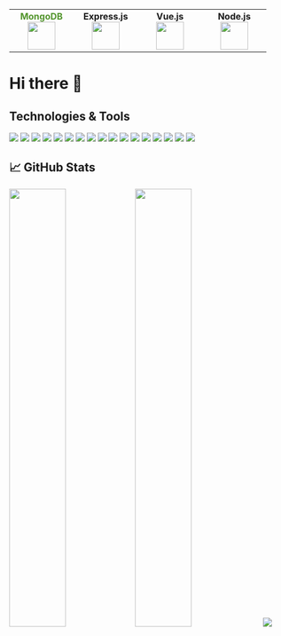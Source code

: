 
<table width="100%" align="center">
    <tbody>
        <tr valign="top">
            <td width="100px" align="center">
            <span><strong style="color: #51942b">MongoDB</strong></span><br>
            <img height="50px" src="https://cdn.jsdelivr.net/gh/devicons/devicon/icons/mongodb/mongodb-original-wordmark.svg">
            </td>
            <td width="100px" align="center">
            <span><strong>Express.js</strong></span><br>
            <img height="50px" src="https://cdn.jsdelivr.net/gh/devicons/devicon/icons/express/express-original-wordmark.svg">
            </td>
            <td width="100px" align="center">
            <span><strong>Vue.js</strong></span><br>
            <img height="50px" src="https://cdn.jsdelivr.net/gh/devicons/devicon/icons/vuejs/vuejs-original-wordmark.svg">
            </td>
            <td width="100px" align="center">
            <span><strong>Node.js
                </strong></span><br>
            <img height="50px" src="https://cdn.jsdelivr.net/gh/devicons/devicon/icons/nodejs/nodejs-original.svg">
            </td>
        </tr>
    </tbody>
</table>

# Hi there 👋

## Technologies & Tools
<div>
<img src="https://img.shields.io/badge/-VueJs-4FC08D?logo=vue.js&logoColor=white&style=plastic"/>
<img src="https://img.shields.io/badge/-NodeJs-4FC08D?logo=node.js&logoColor=white&style=plastic"/>
<img src="https://img.shields.io/badge/-ExpressJs-000000?logo=Express&logoColor=white&style=plastic"/>
<img src="https://img.shields.io/badge/-MongoDB-47A248?logo=MongoDB&logoColor=white&style=plastic"/>
<img src="https://img.shields.io/badge/-JavaScript-F7DF1E?logo=JavaScript&logoColor=white&style=plastic"/>
<img src="https://img.shields.io/badge/-jQuery-0769AD?logo=jQuery&logoColor=white&style=plastic"/>
<img src="https://img.shields.io/badge/-Sass-CC6699?logo=Sass&logoColor=white&style=plastic"/>
<img src="https://img.shields.io/badge/-Socket.io-010101?logo=Socket.io&logoColor=white&style=plastic"/>
<img src="https://img.shields.io/badge/-Git-F05032?logo=Git&logoColor=white&style=plastic"/>
<img src="https://img.shields.io/badge/-CSS3-1572B6?logo=CSS3&logoColor=white&style=plastic"/>
<img src="https://img.shields.io/badge/-PHP-777BB4?logo=PHP&logoColor=white&style=plastic"/>
<img src="https://img.shields.io/badge/-MySQL-4479A1?logo=MySQL&logoColor=white&style=plastic"/>
<img src="https://img.shields.io/badge/-Firebase-FFCA28?logo=Firebase&logoColor=white&style=plastic"/>
<img src="https://img.shields.io/badge/-Bootstrap-7952B3?logo=Bootstrap&logoColor=white&style=plastic"/>
<img src="https://img.shields.io/badge/-Bulma-00D1B2?logo=Bulma&logoColor=white&style=plastic"/>
<img src="https://img.shields.io/badge/-npm-CB3837?logo=npm&logoColor=white&style=plastic"/>
<img src="https://img.shields.io/badge/-Handlebars.js-000000?logo=Handlebars.js&logoColor=white&style=plastic"/>
</div>

## 📈 GitHub Stats

<img width="45%" src="https://github-readme-streak-stats.herokuapp.com/?user=zluvsand"/><img width="45%" src="https://github-readme-stats.vercel.app/api?username=GregorisB&show_icons=true&theme=dark"/>
<img src="https://github-readme-stats.vercel.app/api/top-langs?username=GregorisB&layout=compact&theme=dark"/>


<!--
**GregorisB/GregorisB** is a ✨ _special_ ✨ repository because its `README.md` (this file) appears on your GitHub profile.

Here are some ideas to get you started:

- 🔭 I’m currently working on ...
- 🌱 I’m currently learning ...
- 👯 I’m looking to collaborate on ...
- 🤔 I’m looking for help with ...
- 💬 Ask me about ...
- 📫 How to reach me: ...
- 😄 Pronouns: ...
- ⚡ Fun fact: ...
-->
